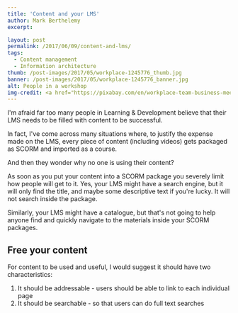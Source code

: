 ```yaml
---
title: 'Content and your LMS'
author: Mark Berthelemy
excerpt:

layout: post
permalink: /2017/06/09/content-and-lms/
tags:
  - Content management
  - Information architecture
thumb: /post-images/2017/05/workplace-1245776_thumb.jpg
banner: /post-images/2017/05/workplace-1245776_banner.jpg
alt: People in a workshop
img-credit: <a href="https://pixabay.com/en/workplace-team-business-meeting-1245776/" target="_blank">Pixabay</a>
---
```

I'm afraid far too many people in Learning &amp; Development believe that their LMS needs to be filled with content to be successful.

In fact, I've come across many situations where, to justify the expense made on the LMS, every piece of content (including videos) gets packaged as SCORM and imported as a course.

And then they wonder why no one is using their content?

As soon as you put your content into a SCORM package you severely limit how people will get to it. Yes, your LMS might have a search engine, but it will only find the title, and maybe some descriptive text if you're lucky. It will not search inside the package.

Similarly, your LMS might have a catalogue, but that's not going to help anyone find and quickly navigate to the materials inside your SCORM packages.

## Free your content

For content to be used and useful, I would suggest it should have two characteristics:

1. It should be addressable - users should be able to link to each individual page
2. It should be searchable - so that users can do full text searches
